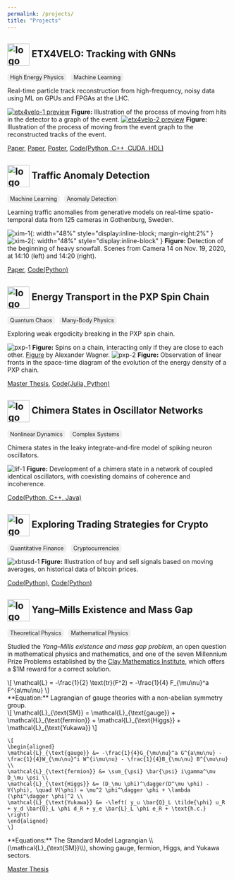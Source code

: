 ```yaml
---
permalink: /projects/
title: "Projects"
---
```


## <img src="/assets/images/etx4velo-logo.png" alt="logo" style="height:50px; vertical-align:middle;"> ETX4VELO: Tracking with GNNs
<span style="background-color:#eee; border-radius:6px; padding:2px 6px; font-size: 0.9em; margin-right:6px;">High Energy Physics</span>
<span style="background-color:#eee; border-radius:6px; padding:2px 6px; font-size: 0.9em; margin-right:6px;">Machine Learning</span>

Real-time particle track reconstruction from high-frequency, noisy data using ML on GPUs and FPGAs at the LHC. 

[![etx4velo-1 preview](/assets/images/etx4velo-1.png)](/assets/images/etx4velo-1.pdf)
**Figure:** Illustration of the process of moving from hits in the detector to a graph of the event.
[![etx4velo-2 preview](/assets/images/etx4velo-2.png)](/assets/images/etx4velo-2.pdf)
**Figure:** Illustration of the process of moving from the event graph to the reconstructed tracks of the event.

[Paper](https://dx.doi.org/10.1088/1748-0221/19/12/P12022), [Paper](https://arxiv.org/abs/2502.02304), [Poster](https://indico.cern.ch/event/1405026/contributions/6103447/), [Code(Python, C++, CUDA, HDL)](https://gitlab.cern.ch/gdl4hep)

## <img src="/assets/images/xim-logo.png" alt="logo" style="height:50px; vertical-align:middle;"> Traffic Anomaly Detection
<span style="background-color:#eee; border-radius:6px; padding:2px 6px; font-size: 0.9em; margin-right:6px;">Machine Learning</span>
<span style="background-color:#eee; border-radius:6px; padding:2px 6px; font-size: 0.9em; margin-right:6px;">Anomaly Detection</span>

Learning traffic anomalies from generative models on real-time spatio-temporal data from 125 cameras in Gothenburg, Sweden.

![xim-1](/assets/images/xim-1.png){: width="48%" style="display:inline-block; margin-right:2%" }
![xim-2](/assets/images/xim-2.png){: width="48%" style="display:inline-block" }
**Figure:** Detection of the beginning of heavy snowfall. Scenes from Camera 14 on Nov. 19, 2020, at 14:10 (left) and 14:20 (right).

[Paper](https://arxiv.org/abs/2502.01391), [Code(Python)](https://gitlab.cern.ch/fgiasemi/traffic-anomaly-detection)

## <img src="/assets/images/pxp-logo.jpg" alt="logo" style="height:50px; vertical-align:middle;"> Energy Transport in the PXP Spin Chain
<span style="background-color:#eee; border-radius:6px; padding:2px 6px; font-size: 0.9em; margin-right:6px;">Quantum Chaos</span>
<span style="background-color:#eee; border-radius:6px; padding:2px 6px; font-size: 0.9em; margin-right:6px;">Many-Body Physics</span>

Exploring weak ergodicity breaking in the PXP spin chain.

![pxp-1](/assets/images/pxp-1.png)
**Figure:** Spins on a chain, interacting only if they are close to each other. [Figure](https://uebungen.physik.uni-heidelberg.de/c/image/exp/d/vorlesung/20191/983/wagner_slides.pdf) by Alexander Wagner.
![pxp-2](/assets/images/pxp-2.png)
**Figure:** Observation of linear fronts in the space-time diagram of the evolution of the energy density of a PXP chain.

[Master Thesis](https://dspace.lib.ntua.gr/xmlui/bitstream/handle/123456789/55932/quantum-chaos.pdf), [Code(Julia, Python)](https://github.com/fgias/quantum-chaos)

## <img src="/assets/images/chirikov-logo.png" alt="logo" style="height:50px; vertical-align:middle;">  Chimera States in Oscillator Networks
<span style="background-color:#eee; border-radius:6px; padding:2px 6px; font-size: 0.9em; margin-right:6px;">Nonlinear Dynamics</span>
<span style="background-color:#eee; border-radius:6px; padding:2px 6px; font-size: 0.9em; margin-right:6px;">Complex Systems</span>

Chimera states in the leaky integrate-and-fire model of spiking neuron oscillators.

![lif-1](/assets/images/lif-1.png)
**Figure:** Development of a chimera state in a network of coupled identical oscillators, with coexisting domains of coherence and incoherence.

[Code(Python, C++, Java)](https://github.com/fgias/leaky-integrate-and-fire)

## <img src="/assets/images/xbtusd-logo.png" alt="logo" style="height:50px; vertical-align:middle;">  Exploring Trading Strategies for Crypto
<span style="background-color:#eee; border-radius:6px; padding:2px 6px; font-size: 0.9em; margin-right:6px;">Quantitative Finance</span>
<span style="background-color:#eee; border-radius:6px; padding:2px 6px; font-size: 0.9em; margin-right:6px;">Cryptocurrencies</span>

![xbtusd-1](/assets/images/xbtusd-1.png)
**Figure:** Illustration of buy and sell signals based on moving averages, on historical data of bitcoin prices.

[Code(Python)](https://github.com/fgias/freqtrade-strategies), [Code(Python)](https://github.com/fgias/bitcoin-backtester)

## <img src="/assets/images/cmi-logo.png" alt="logo" style="height:50px; vertical-align:middle;">  Yang–Mills Existence and Mass Gap
<span style="background-color:#eee; border-radius:6px; padding:2px 6px; font-size: 0.9em; margin-right:6px;">Theoretical Physics</span>
<span style="background-color:#eee; border-radius:6px; padding:2px 6px; font-size: 0.9em; margin-right:6px;">Mathematical Physics</span>

Studied the *Yang–Mills existence and mass gap problem*, an open question in mathematical physics and mathematics, and one of the seven Millennium Prize Problems established by the [Clay Mathematics Institute](https://www.claymath.org/), which offers a $1M reward for a correct solution.

<div>
    \[
    \mathcal{L} = -\frac{1}{2} \text{tr}(F^2) = -\frac{1}{4} F_{\mu\nu}^a F^{a\mu\nu}
    \]
</div>
**Equation:** Lagrangian of gauge theories with a non-abelian symmetry group.

<div>
    \[
    \mathcal{L}_{\text{SM}} = \mathcal{L}_{\text{gauge}} + \mathcal{L}_{\text{fermion}} + \mathcal{L}_{\text{Higgs}} + \mathcal{L}_{\text{Yukawa}}
    \]

    \[
    \begin{aligned}
    \mathcal{L}_{\text{gauge}} &= -\frac{1}{4}G_{\mu\nu}^a G^{a\mu\nu} - \frac{1}{4}W_{\mu\nu}^i W^{i\mu\nu} - \frac{1}{4}B_{\mu\nu} B^{\mu\nu} \\
    \mathcal{L}_{\text{fermion}} &= \sum_{\psi} \bar{\psi} i\gamma^\mu D_\mu \psi \\
    \mathcal{L}_{\text{Higgs}} &= (D_\mu \phi)^\dagger(D^\mu \phi) - V(\phi), \quad V(\phi) = \mu^2 \phi^\dagger \phi + \lambda (\phi^\dagger \phi)^2 \\
    \mathcal{L}_{\text{Yukawa}} &= -\left( y_u \bar{Q}_L \tilde{\phi} u_R + y_d \bar{Q}_L \phi d_R + y_e \bar{L}_L \phi e_R + \text{h.c.} \right)
    \end{aligned}
    \]
</div>
**Equations:** The Standard Model Lagrangian \\(\mathcal{L}_{\text{SM}}\\), showing gauge, fermion, Higgs, and Yukawa sectors.

[Master Thesis](/assets/pdf/yang-mills.pdf)
